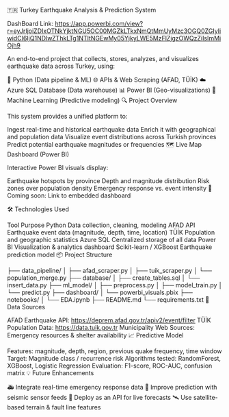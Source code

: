 🇹🇷 Turkey Earthquake Analysis & Prediction System

DashBoard Link: https://app.powerbi.com/view?r=eyJrIjoiZDIxOTNkYjktNGU5OC00MGZkLTkxNmQtMmUyMzc3OGQ0ZGIyIiwidCI6IjQ1NDIwZThkLTg1NTItNGEwMy05YjkyLWE5MzFlZjgzOWQzZiIsImMiOjh9

An end-to-end project that collects, stores, analyzes, and visualizes earthquake data across Turkey, using:

🐍 Python (Data pipeline & ML)
🌐 APIs & Web Scraping (AFAD, TÜİK)
☁️ Azure SQL Database (Data warehouse)
📊 Power BI (Geo-visualizations)
🤖 Machine Learning (Predictive modeling)
🔍 Project Overview

This system provides a unified platform to:

Ingest real-time and historical earthquake data
Enrich it with geographical and population data
Visualize event distributions across Turkish provinces
Predict potential earthquake magnitudes or frequencies
🗺️ Live Map Dashboard (Power BI)

Interactive Power BI visuals display:

Earthquake hotspots by province
Depth and magnitude distribution
Risk zones over population density
Emergency response vs. event intensity
📍 Coming soon: Link to embedded dashboard

🛠️ Technologies Used

Tool	Purpose
Python	Data collection, cleaning, modeling
AFAD API	Earthquake event data (magnitude, depth, time, location)
TÜİK	Population and geographic statistics
Azure SQL	Centralized storage of all data
Power BI	Visualization & analytics dashboard
Scikit-learn / XGBoost	Earthquake prediction model
📦 Project Structure

├── data_pipeline/
│   ├── afad_scraper.py
│   ├── tuik_scraper.py
│   └── population_merge.py
├── database/
│   ├── create_tables.sql
│   └── insert_data.py
├── ml_model/
│   ├── preprocess.py
│   ├── model_train.py
│   └── predict.py
├── dashboard/
│   └── powerbi_visuals.pbix
├── notebooks/
│   └── EDA.ipynb
├── README.md
└── requirements.txt
🔄 Data Sources

AFAD Earthquake API: https://deprem.afad.gov.tr/apiv2/event/filter
TÜİK Population Data: https://data.tuik.gov.tr
Municipality Web Sources: Emergency resources & shelter availability
📈 Predictive Model

Features: magnitude, depth, region, previous quake frequency, time window
Target: Magnitude class / recurrence risk
Algorithms tested: RandomForest, XGBoost, Logistic Regression
Evaluation: F1-score, ROC-AUC, confusion matrix
💡 Future Enhancements

🚑 Integrate real-time emergency response data
🧠 Improve prediction with seismic sensor feeds
📲 Deploy as an API for live forecasts
🛰️ Use satellite-based terrain & fault line features
